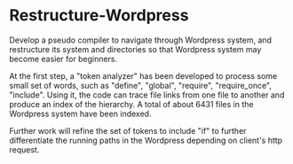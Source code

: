 # Restructure-Wordpress
Develop a pseudo compiler to navigate through Wordpress system, and restructure its system and directories so that Wordpress system may become easier for beginners.

At the first step, a "token analyzer" has been developed to process some small set of words, such as "define", "global", "require", "require_once", "include". Using it, the code can trace file links from one file to another and produce an index of the hierarchy.
A total of about 6431 files in the Wordpress system have been indexed. 

Further work will refine the set of tokens to include "if" to further differentiate the running paths in the Wordpress depending on client's http request.

